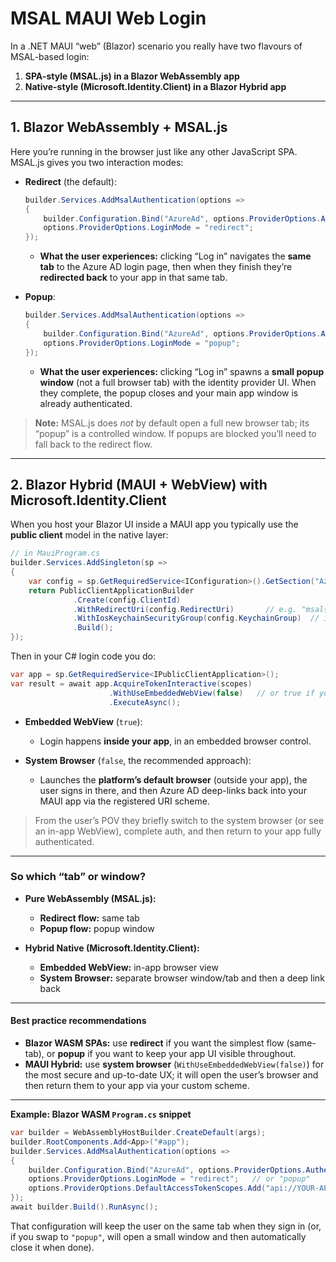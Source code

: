 ﻿# MSAL MAUI Web Login

In a .NET MAUI “web” (Blazor) scenario you really have two flavours of MSAL-based login:

1. **SPA-style (MSAL.js) in a Blazor WebAssembly app**
2. **Native-style (Microsoft.Identity.Client) in a Blazor Hybrid app**

---

## 1. Blazor WebAssembly + MSAL.js

Here you’re running in the browser just like any other JavaScript SPA.  MSAL.js gives you two interaction modes:

* **Redirect** (the default):

  ```csharp
  builder.Services.AddMsalAuthentication(options =>
  {
      builder.Configuration.Bind("AzureAd", options.ProviderOptions.Authentication);
      options.ProviderOptions.LoginMode = "redirect";
  });
  ```

  * **What the user experiences:** clicking “Log in” navigates the **same tab** to the Azure AD login page, then when they finish they’re **redirected back** to your app in that same tab.

* **Popup**:

  ```csharp
  builder.Services.AddMsalAuthentication(options =>
  {
      builder.Configuration.Bind("AzureAd", options.ProviderOptions.Authentication);
      options.ProviderOptions.LoginMode = "popup";
  });
  ```

  * **What the user experiences:** clicking “Log in” spawns a **small popup window** (not a full browser tab) with the identity provider UI.  When they complete, the popup closes and your main app window is already authenticated.

> **Note:** MSAL.js does *not* by default open a full new browser tab; its “popup” is a controlled window.  If popups are blocked you’ll need to fall back to the redirect flow.

---

## 2. Blazor Hybrid (MAUI + WebView) with Microsoft.Identity.Client

When you host your Blazor UI inside a MAUI app you typically use the **public client** model in the native layer:

```csharp
// in MauiProgram.cs
builder.Services.AddSingleton(sp =>
{
    var config = sp.GetRequiredService<IConfiguration>().GetSection("AzureAd").Get<MsalClientConfiguration>();
    return PublicClientApplicationBuilder
              .Create(config.ClientId)
              .WithRedirectUri(config.RedirectUri)       // e.g. "msal{ClientId}://auth"
              .WithIosKeychainSecurityGroup(config.KeychainGroup)  // iOS only
              .Build();
});
```

Then in your C# login code you do:

```csharp
var app = sp.GetRequiredService<IPublicClientApplication>();
var result = await app.AcquireTokenInteractive(scopes)
                      .WithUseEmbeddedWebView(false)   // or true if you want the embedded WebView
                      .ExecuteAsync();
```

* **Embedded WebView** (`true`):

  * Login happens **inside your app**, in an embedded browser control.
* **System Browser** (`false`, the recommended approach):

  * Launches the **platform’s default browser** (outside your app), the user signs in there, and then Azure AD deep-links back into your MAUI app via the registered URI scheme.

> From the user’s POV they briefly switch to the system browser (or see an in-app WebView), complete auth, and then return to your app fully authenticated.

---

### So which “tab” or window?

* **Pure WebAssembly (MSAL.js):**

  * **Redirect flow:** same tab
  * **Popup flow:** popup window

* **Hybrid Native (Microsoft.Identity.Client):**

  * **Embedded WebView:** in-app browser view
  * **System Browser:** separate browser window/tab and then a deep link back

---

#### Best practice recommendations

* **Blazor WASM SPAs:** use **redirect** if you want the simplest flow (same-tab), or **popup** if you want to keep your app UI visible throughout.
* **MAUI Hybrid:** use **system browser** (`WithUseEmbeddedWebView(false)`) for the most secure and up-to-date UX; it will open the user’s browser and then return them to your app via your custom scheme.

---

**Example: Blazor WASM `Program.cs` snippet**

```csharp
var builder = WebAssemblyHostBuilder.CreateDefault(args);
builder.RootComponents.Add<App>("#app");
builder.Services.AddMsalAuthentication(options =>
{
    builder.Configuration.Bind("AzureAd", options.ProviderOptions.Authentication);
    options.ProviderOptions.LoginMode = "redirect";   // or "popup"
    options.ProviderOptions.DefaultAccessTokenScopes.Add("api://YOUR-API-SCOPE/.default");
});
await builder.Build().RunAsync();
```

That configuration will keep the user on the same tab when they sign in (or, if you swap to `"popup"`, will open a small window and then automatically close it when done).
